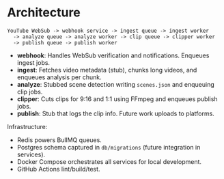 # Architecture

```
YouTube WebSub -> webhook service -> ingest queue -> ingest worker
  -> analyze queue -> analyze worker -> clip queue -> clipper worker
  -> publish queue -> publish worker
```

- **webhook**: Handles WebSub verification and notifications. Enqueues ingest jobs.
- **ingest**: Fetches video metadata (stub), chunks long videos, and enqueues analysis per chunk.
- **analyze**: Stubbed scene detection writing `scenes.json` and enqueuing clip jobs.
- **clipper**: Cuts clips for 9:16 and 1:1 using FFmpeg and enqueues publish jobs.
- **publish**: Stub that logs the clip info. Future work uploads to platforms.

Infrastructure:

- Redis powers BullMQ queues.
- Postgres schema captured in `db/migrations` (future integration in services).
- Docker Compose orchestrates all services for local development.
- GitHub Actions lint/build/test.
